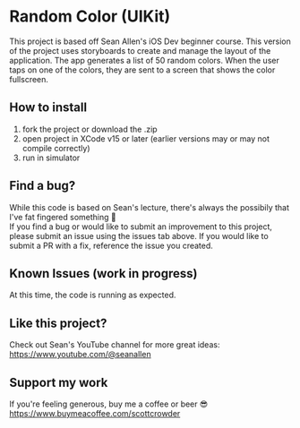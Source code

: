 # Random Color (UIKit)

This project is based off Sean Allen's iOS Dev beginner course. This version of the project uses storyboards to create and manage the layout of the application. The app generates a list of 50 random colors. When the user taps on one of the colors, they are sent to a screen that shows the color fullscreen.

## How to install

1. fork the project or download the .zip
2. open project in XCode v15 or later (earlier versions may or may not compile correctly)
3. run in simulator

## Find a bug?

While this code is based on Sean's lecture, there's always the possibily that I've fat fingered something 😬
<br>If you find a bug or would like to submit an improvement to this project, please submit an issue using the issues tab above. If you would like to submit a PR with a fix, reference the issue you created.

## Known Issues (work in progress)

At this time, the code is running as expected.

## Like this project?

Check out Sean's YouTube channel for more great ideas: https://www.youtube.com/@seanallen

## Support my work

If you're feeling generous, buy me a coffee or beer 😎 https://www.buymeacoffee.com/scottcrowder
